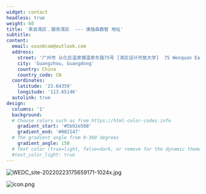 ```yaml
---
widget: contact
headless: true
weight: 60
title: '来自湾区﹑服务湾区  --- 澳恪森数智 地址'
subtitle: 
content:
  email: oxon8com@outlook.com
  address:
    street: '广州市 从化区温泉镇温泉东路75号 [湾区设计开放大学]  75 Wenquan East Rd, Conghua'
    city: 'Guangzhou, Guangdong'
    country: China
    country_code: CN
  coordinates:
    latitude: '23.64359'
    longitude: '113.65146'
  autolink: true
design:
  columns: '1'
  background:
  # Choose colors such as from https://html-color-codes.info
    gradient_start: '#5b92e588'
    gradient_end: '#002147'
  # The gradient angle from 0-360 degrees
    gradient_angle: 150
  # Text color (true=light, false=dark, or remove for the dynamic theme color).
  #text_color_light: true
---
```


![WEDC_site-20220223175659171-1024x.jpg](WEDC_site-20220223175659171-1024x.jpg)


![icon.png](icon.png)

